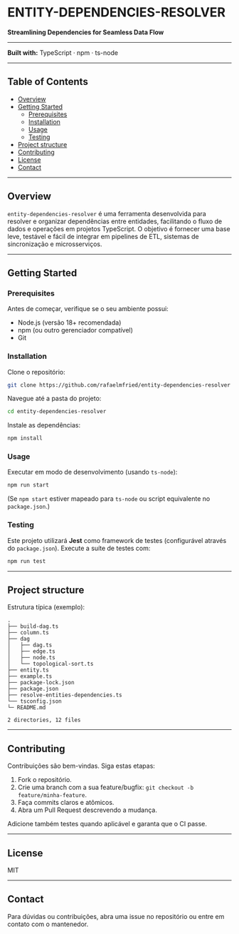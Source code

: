 # ENTITY-DEPENDENCIES-RESOLVER

**Streamlining Dependencies for Seamless Data Flow**

---

**Built with:** TypeScript · npm · ts-node

---

## Table of Contents

- [Overview](#overview)
- [Getting Started](#getting-started)
  - [Prerequisites](#prerequisites)
  - [Installation](#installation)
  - [Usage](#usage)
  - [Testing](#testing)
- [Project structure](#project-structure)
- [Contributing](#contributing)
- [License](#license)
- [Contact](#contact)

---

## Overview

`entity-dependencies-resolver` é uma ferramenta desenvolvida para resolver e organizar dependências entre entidades, facilitando o fluxo de dados e operações em projetos TypeScript. O objetivo é fornecer uma base leve, testável e fácil de integrar em pipelines de ETL, sistemas de sincronização e microsserviços.

---

## Getting Started

### Prerequisites

Antes de começar, verifique se o seu ambiente possui:

- Node.js (versão 18+ recomendada)
- npm (ou outro gerenciador compatível)
- Git

### Installation

Clone o repositório:

```bash
git clone https://github.com/rafaelmfried/entity-dependencies-resolver
```

Navegue até a pasta do projeto:

```bash
cd entity-dependencies-resolver
```

Instale as dependências:

```bash
npm install
```

### Usage

Executar em modo de desenvolvimento (usando `ts-node`):

```bash
npm run start
```

(Se `npm start` estiver mapeado para `ts-node` ou script equivalente no `package.json`.)

### Testing

Este projeto utilizará **Jest** como framework de testes (configurável através do `package.json`). Execute a suíte de testes com:

```bash
npm run test
```

---

## Project structure

Estrutura típica (exemplo):

```
.
├── build-dag.ts
├── column.ts
├── dag
│   ├── dag.ts
│   ├── edge.ts
│   ├── node.ts
│   └── topological-sort.ts
├── entity.ts
├── example.ts
├── package-lock.json
├── package.json
├── resolve-entities-dependencies.ts
└── tsconfig.json
└─ README.md

2 directories, 12 files
```

---

## Contributing

Contribuições são bem-vindas. Siga estas etapas:

1. Fork o repositório.
2. Crie uma branch com a sua feature/bugfix: `git checkout -b feature/minha-feature`.
3. Faça commits claros e atômicos.
4. Abra um Pull Request descrevendo a mudança.

Adicione também testes quando aplicável e garanta que o CI passe.

---

## License

MIT

---

## Contact

Para dúvidas ou contribuições, abra uma issue no repositório ou entre em contato com o mantenedor.
